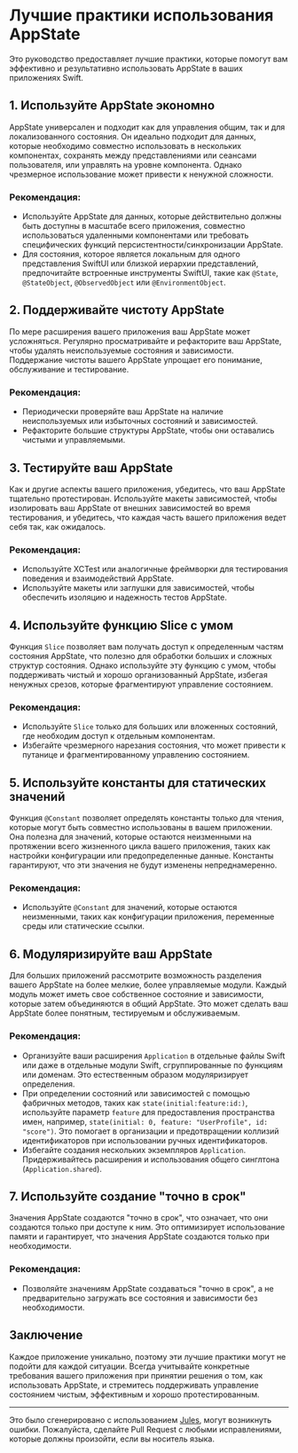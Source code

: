 # Лучшие практики использования AppState

Это руководство предоставляет лучшие практики, которые помогут вам эффективно и результативно использовать AppState в ваших приложениях Swift.

## 1. Используйте AppState экономно

AppState универсален и подходит как для управления общим, так и для локализованного состояния. Он идеально подходит для данных, которые необходимо совместно использовать в нескольких компонентах, сохранять между представлениями или сеансами пользователя, или управлять на уровне компонента. Однако чрезмерное использование может привести к ненужной сложности.

### Рекомендация:
- Используйте AppState для данных, которые действительно должны быть доступны в масштабе всего приложения, совместно использоваться удаленными компонентами или требовать специфических функций персистентности/синхронизации AppState.
- Для состояния, которое является локальным для одного представления SwiftUI или близкой иерархии представлений, предпочитайте встроенные инструменты SwiftUI, такие как `@State`, `@StateObject`, `@ObservedObject` или `@EnvironmentObject`.

## 2. Поддерживайте чистоту AppState

По мере расширения вашего приложения ваш AppState может усложняться. Регулярно просматривайте и рефакторите ваш AppState, чтобы удалять неиспользуемые состояния и зависимости. Поддержание чистоты вашего AppState упрощает его понимание, обслуживание и тестирование.

### Рекомендация:
- Периодически проверяйте ваш AppState на наличие неиспользуемых или избыточных состояний и зависимостей.
- Рефакторите большие структуры AppState, чтобы они оставались чистыми и управляемыми.

## 3. Тестируйте ваш AppState

Как и другие аспекты вашего приложения, убедитесь, что ваш AppState тщательно протестирован. Используйте макеты зависимостей, чтобы изолировать ваш AppState от внешних зависимостей во время тестирования, и убедитесь, что каждая часть вашего приложения ведет себя так, как ожидалось.

### Рекомендация:
- Используйте XCTest или аналогичные фреймворки для тестирования поведения и взаимодействий AppState.
- Используйте макеты или заглушки для зависимостей, чтобы обеспечить изоляцию и надежность тестов AppState.

## 4. Используйте функцию Slice с умом

Функция `Slice` позволяет вам получать доступ к определенным частям состояния AppState, что полезно для обработки больших и сложных структур состояния. Однако используйте эту функцию с умом, чтобы поддерживать чистый и хорошо организованный AppState, избегая ненужных срезов, которые фрагментируют управление состоянием.

### Рекомендация:
- Используйте `Slice` только для больших или вложенных состояний, где необходим доступ к отдельным компонентам.
- Избегайте чрезмерного нарезания состояния, что может привести к путанице и фрагментированному управлению состоянием.

## 5. Используйте константы для статических значений

Функция `@Constant` позволяет определять константы только для чтения, которые могут быть совместно использованы в вашем приложении. Она полезна для значений, которые остаются неизменными на протяжении всего жизненного цикла вашего приложения, таких как настройки конфигурации или предопределенные данные. Константы гарантируют, что эти значения не будут изменены непреднамеренно.

### Рекомендация:
- Используйте `@Constant` для значений, которые остаются неизменными, таких как конфигурации приложения, переменные среды или статические ссылки.

## 6. Модуляризируйте ваш AppState

Для больших приложений рассмотрите возможность разделения вашего AppState на более мелкие, более управляемые модули. Каждый модуль может иметь свое собственное состояние и зависимости, которые затем объединяются в общий AppState. Это может сделать ваш AppState более понятным, тестируемым и обслуживаемым.

### Рекомендация:
- Организуйте ваши расширения `Application` в отдельные файлы Swift или даже в отдельные модули Swift, сгруппированные по функциям или доменам. Это естественным образом модуляризирует определения.
- При определении состояний или зависимостей с помощью фабричных методов, таких как `state(initial:feature:id:)`, используйте параметр `feature` для предоставления пространства имен, например, `state(initial: 0, feature: "UserProfile", id: "score")`. Это помогает в организации и предотвращении коллизий идентификаторов при использовании ручных идентификаторов.
- Избегайте создания нескольких экземпляров `Application`. Придерживайтесь расширения и использования общего синглтона (`Application.shared`).

## 7. Используйте создание "точно в срок"

Значения AppState создаются "точно в срок", что означает, что они создаются только при доступе к ним. Это оптимизирует использование памяти и гарантирует, что значения AppState создаются только при необходимости.

### Рекомендация:
- Позволяйте значениям AppState создаваться "точно в срок", а не предварительно загружать все состояния и зависимости без необходимости.

## Заключение

Каждое приложение уникально, поэтому эти лучшие практики могут не подойти для каждой ситуации. Всегда учитывайте конкретные требования вашего приложения при принятии решения о том, как использовать AppState, и стремитесь поддерживать управление состоянием чистым, эффективным и хорошо протестированным.

---
Это было сгенерировано с использованием [Jules](https://jules.google), могут возникнуть ошибки. Пожалуйста, сделайте Pull Request с любыми исправлениями, которые должны произойти, если вы носитель языка.
